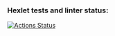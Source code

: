### Hexlet tests and linter status:
[![Actions Status](https://github.com/Tatka1803/python-project-49/actions/workflows/hexlet-check.yml/badge.svg)](https://github.com/Tatka1803/python-project-49/actions)